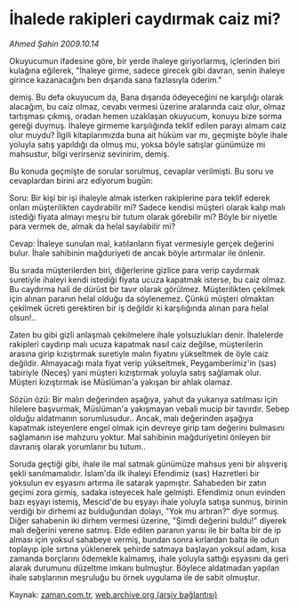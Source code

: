 # İhalede rakipleri caydırmak caiz mi?

*Ahmed Şahin 2009.10.14*

<tr><td class="metin" colspan="2" style="padding-top: 20px; padding-left: 5px; padding-right: 10px;">Okuyucumun ifadesine göre, bir yerde ihaleye giriyorlarmış, içlerinden biri kulağına eğilerek, "İhaleye girme, sadece girecek gibi davran, senin ihaleye girince kazanacağını ben dışarıda sana fazlasıyla öderim."</td></tr><tr><td class="metin" colspan="2" style="padding-top: 20px; padding-left: 5px; padding-right: 10px;"><p>demiş. Bu defa okuyucum da, Bana dışarıda ödeyeceğini ne karşılığı olarak alacağım, bu caiz olmaz, cevabı vermesi üzerine aralarında caiz olur, olmaz tartışması çıkmış, oradan hemen uzaklaşan okuyucum, konuyu bize sorma gereği duymuş. İhaleye girmeme karşılığında teklif edilen parayı almam caiz olur muydu? İlgili kitaplarımızda buna ait hüküm var mı, geçmişte böyle ihale yoluyla satış yapıldığı da olmuş mu, yoksa böyle satışlar günümüze mi mahsustur, bilgi verirseniz sevinirim, demiş.
<p>Bu konuda geçmişte de sorular sorulmuş, cevaplar verilmişti. Bu soru ve cevaplardan birini arz ediyorum bugün:
<p>Soru: Bir kişi bir işi ihaleyle almak isterken rakiplerine para teklif ederek onları müşterilikten caydırabilir mi? Sadece kendisi müşteri olarak kalıp malı istediği fiyata almayı meşru bir tutum olarak görebilir mi? Böyle bir niyetle para vermek de, almak da helal sayılabilir mi?
<p>Cevap: İhaleye sunulan mal, katılanların fiyat vermesiyle gerçek değerini bulur. İhale sahibinin mağduriyeti de ancak böyle artırmalar ile önlenir.
<p> Bu sırada müşterilerden biri, diğerlerine gizlice para verip caydırmak suretiyle ihaleyi kendi istediği fiyata ucuza kapatmak isterse, bu caiz olmaz. Bu caydırma hali de dürüst bir tavır olarak görülmez. Müşterilikten çekilmek için alınan paranın helal olduğu da söylenemez. Çünkü müşteri olmaktan çekilmek ücreti gerektiren bir iş değildir ki karşılığında alınan para helal olsun!..
<p>Zaten bu gibi gizli anlaşmalı çekilmelere ihale yolsuzlukları denir. İhalelerde rakipleri caydırıp malı ucuza kapatmak nasıl caiz değilse, müşterilerin arasına girip kızıştırmak suretiyle malın fiyatını yükseltmek de öyle caiz değildir. Almayacağı mala fiyat verip yükseltmek, Peygamberimiz'in (sas) tabiriyle (Neceş) yani müşteri kızıştırmak yoluyla satış sağlamak olur. Müşteri kızıştırmak ise Müslüman'a yakışan bir ahlak olamaz. 
<p>Sözün özü: Bir malın değerinden aşağıya, yahut da yukarıya satılması için hilelere başvurmak, Müslüman'a yakışmayan vebali mucip bir tavırdır. Sebep olduğu aldatmanın sorumlusudur.. Ancak, malı değerinden aşağıya kapatmak isteyenlere engel olmak için devreye girip tam değerini bulmasını sağlamanın ise mahzuru yoktur. Mal sahibinin mağduriyetini önleyen bir davranış olarak yorumlanır bu tutum.. 
<p>Soruda geçtiği gibi, ihale ile mal satmak günümüze mahsus yeni bir alışveriş şekli sanılmamalıdır. İslam'da ilk ihaleyi Efendimiz (sas) Hazretleri bir yoksulun ev eşyasını artırma ile satarak yapmıştır. Sahabeden bir zatın geçimi zora girmiş, sadaka isteyecek hale gelmişti. Efendimiz onun evinden bazı eşyayı istemiş, Mescid'de bu eşyayı ihale yoluyla satışa sunmuş, birinin verdiği bir dirhemi az bulduğundan dolayı, "Yok mu artıran?" diye sormuş. Diğer sahabenin iki dirhem vermesi üzerine, "Şimdi değerini buldu!" diyerek malı değerini verene satmış. Elde edilen paranın yarısı ile bir balta bir de ip alması için yoksul sahabeye vermiş, bundan sonra kırlardan balta ile odun toplayıp iple sırtına yüklenerek şehirde satmaya başlayan yoksul adam, kısa zamanda borçlarını ödemekle kalmamış, ihale yoluyla sattığı eşyasını da geri alarak durumunu düzeltme imkanı bulmuştur. Böylece aldatmadan yapılan ihale satışlarının meşruluğu bu örnek uygulama ile de sabit olmuştur.<br/></p></p></p></p></p></p></p></p></td></tr>

Kaynak: [zaman.com.tr](http://zaman.com.tr/yazar.do?yazino=903104), [web.archive.org (arşiv bağlantısı)](http://web.archive.org/web/20091025170929/http://www.zaman.com.tr:80/yazar.do?yazino=903104)
